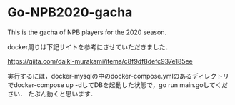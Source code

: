 # Go-NPB2020-gacha
This is the gacha of NPB players for the 2020 season.

docker周りは下記サイトを参考にさせていただきました．

https://qiita.com/daiki-murakami/items/c8f9df8defc937e185ee

実行するには，docker-mysqlの中のdocker-compose.ymlのあるディレクトリでdocker-compose up -dしてDBを起動した状態で，go run main.goしてください．
たぶん動くと思います．
